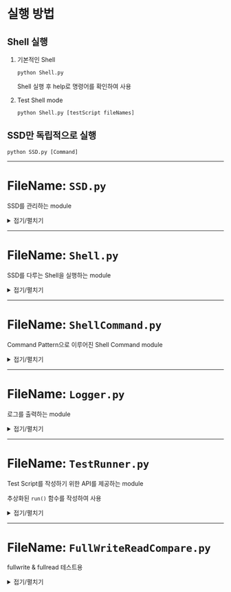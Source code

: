 # 실행 방법

## Shell 실행
1. 기본적인 Shell
   ```
   python Shell.py
   ```
   Shell 실행 후 help로 명령어를 확인하여 사용

2. Test Shell mode
   ```
   python Shell.py [testScript fileNames]
   ``` 


## SSD만 독립적으로 실행
```
python SSD.py [Command]
```



---

# FileName: `SSD.py`
SSD를 관리하는 module
<details>

## ClassName: _Device
실질적으로 SSD를 관리하는 함수를 갖고 있는 class<br>
nand.txt를 관리

- Function: `__init__()`
  - Return: `None`
<br>

- Function: `__init_File()`
  - Return: `None`
  - Description
    - 관리할 SSD file을 읽습니다.
    - 해당 SSD file이 없으면 생성합니다.
<br>

- Function: `read_LBA_VALUE(LBA: int)`
  - Return: `str`
  - Description
    - SSD file로 부터 LBA의 VALUE를 읽어옵니다.
<br>

- Function: `write_LBA_VALUE(LBA: int, VALUE: str)`
  - Return: `None`
  - Description
    - SSD file의 LBA에 VALUE를 씁니다.
<br>

- Function: `erase_LBA_VALUE(LBA: int, SIZE: int)`
  - Return: `None`
  - Description
    -  SSD file의 LBA에서부터 SIZE만큼의 VALUE를 삭제합니다.
<br>

## ClassName: _SSDCommand
SSD를 관리하는 Command에 대한 추상화 class

SSD명령어 간의 LBA적 관계를 비교할 수 있는 기능이 들어간 Command pattern 구조

- Function: `__init__(CommandLine: str, device: _Device)`
  - Return: `None`
  - Description
    - `_Device`에 CommandLine이라는 명령어로 세팅
    - CommandLine은 `CommandType StartLBA EndLBA VALUE` 형태로 주어짐
<br>

- Function: `is_Overlap(other: _SSDCommand)`
  - Return: `bool`
  - Description
    - `other`와 LBA가 겹치는지 확인
<br>
  
- Function: `is_Include(other: _SSDCommand)`
  - Return: `bool`
  - Description
    - `other`를 내포하고 있는지 확인
<br>

- Function: `execute()`
  - Return: `None`
  - Description
    - 해당 SSDCommand를 실행
<br>

- Function: `to_String()`
  - Return: `str`
  - Description
    - 해당 Command를 문자열로 표현하여 반환
<br>

## ClassName: _SSDWriteCommand
- Function: `split(LBA_LEFT: None, LBA_RIGHT: None)`
  - Return: `(_SSDCommand, _SSDCommand)`
  - Description
    - LBA_LEFT~LBA_RIGHT 구간인 명령어와 겹치는 구간을 지우고, 그 외의 두 구간으로 명령어를 쪼갭니다.
<br>

- Function: `execute()`
  - Return: `None`
  - Description
    - SSD write 실행
<br>

## ClassName: _SSDReadCommand
- Function: `setBuffer(buffer: None)`
  - Return: `None`
  - Description
    - Fast read를 위한 buffer 세팅
<br>

- Function: `__write_result(text: str)`
  - Return: `None`
  - Description
    - `result.txt`에 read된 Value 쓰기
<br>

- Function: `execute()`
  - Return: `None`
  - Description
    - SSD read 실행
    - SSD의 mode가 `main`인 경우 console에 출력
<br>

## ClassName: _SSDCommandBuffer
`_SSDCommand`들을 관리하는 Buffer

erase 명령어는 write 명령어로 변환하여 사용

- Function: `__init__(device: _Device, mode: None)`
  - Return: `None`
  - Description
    - device에 해당하는 명령어들을 관리하는 buffer
<br>

- Function: `__init_File()`
  - Return: `None`
  - Description
    - buffer를 관리할 file 세팅
<br>

- Function: `__insert_Command(command: _SSDCommand)`
  - Return: `None`
  - Description
    - buffer에 `_SSDCommand`를 추가하는 내부 명령어
<br>

- Function: `__write_Command_List()`
  - Return: `None`
  - Description
    - buffer를 관리하는 file에 명령어 기록
<br>

- Function: `get_Command_List()`
  - Return: `List[_SSDCommand]`
  - Description
    - 내부적으로 관리하는 Command List를 반환
<br>

- Function: `insert(params: List[str])`
  - Return: `None`
  - Description
    - 외부에서 명령어를 주면 그에 맞게 Factory 형식처럼 Command를 생성하여 Command List에 등록
<br>

- Function: `flush()`
  - Return: `None`
  - Description
    - 내부에 관리하고 있던 Command들을 강제 실행 및 내부 Command List 비우기
<br>

## ClassName: SSD
SSD를 전체적으로 관리하는 class

mode에 맞게 `_device`, `buffer`를 생성 및 관리

- Function: `__new__(cls: None)`
  - Return: `None`
  - Description
    - Singleton 구조의 SSD를 생성
<br>

- Function: `__init__(mode: None)`
  - Return: `None`
  - Description
    - SSD의 mode 및 _Device, Buffer 세팅
<br>

- Function: `__print_Error_Message(message: str)`
  - Return: `None`
  - Description
    - `message`에 해당하는 에러 메시지 출력
    - 단, `Test` mode에서는 출력하지 않음
<br>

- Function: `__isValid_LBA(LBA: str)`
  - Return: `bool`
  - Description
    - LBA의 유효성 확인
<br>

- Function: `__isValid_Value(Value: str)`
  - Return: `bool`
  - Description
    - Valud의 유효성 확인
<br>

- Function: `__isValid_Size(LBA: str, size: str)`
  - Return: `bool`
  - Description
    - Size의 유효성 확인
<br>

- Function: `__isValid_argv(command: List[str])`
  - Return: `None`
  - Description
    - argv형태의 명령어 유효성 확인
<br>

- Function: `run_Command(argv: List[str])`
  - Return: `None`
  - Description
    - 명령어를 SSDCommand에 맞게 변환 후 buffer에 등록
<br>

<summary>접기/펼치기</summary>
</details>


---

# FileName: `Shell.py`
SSD를 다루는 Shell을 실행하는 module

<details>

## ClassName: Shell
mode에 맞게 Shell을 실행하는 class
- Function: `__init__(mode: str, test_file_list: List[str])`
  - Return: `None`
  - Description
    - Shell 초기화 함수
<br>

- Function: `create_Shell(cls: None, argv: List[str])`
  - Return: `Shell`
  - Description
    - Shell을 생성하는 함수(일종의 Factory)
    - `argv`가 모두 `.py`확장자일 경우 Test mode로 실행
<br>

- Function: `__check_Py_Extension(test_py_files: List[str])`
  - Return: `bool`
  - Description
    - `test_py_files`가 전부 `.py`확장자인지 판별
    - `create_Shell`에서 활용
<br>

- Function: `run()`
  - Return: `None`
  - Description
    - 실질적인 Shell Command를 mode에 맞게 실행하는 Runner를 실행하는 함수
<br>

## ClassName: Runner
Shell Command를 실행하는 class
- Function: `__init__(mode: str, test_file_list: List[str])`
  - Return: `None`
  - Description
    - mode에 맞게 Shell Command를 실행할 수 있게 초기화
    - `mode` : `Shell` or `Test`
    - `test_file_list` : `Test` mode로 실행시 Shell Command를 불러와 사용할 python file명
<br>

- Function: `__run_Command(command: List[str])`
  - Return: `None`
  - Description
    - Shell Command를 생성 및 실행하는 함수
<br>

- Function: `__run()`
  - Return: `None`
  - Description
    - `Shell` mode로 실행시 Shell Command를 입력받고, `__run_Command()`를 실행 
<br>

- Function: `__run_test(filename: str)`
  - Return: `bool`
  - Description
    - `Test` mode로 실행시 `filename`에 해당하는 module을 실행하여 테스트하는 함수
    - 테스트의 성공 여부에 따라 `True` or `False` 반환
<br>

- Function: `run()`
  - Return: `None`
  - Description
    - `Runner`를 mode에 맞게 동작시키는 함수
<br>


<summary>접기/펼치기</summary>
</details>

---


# FileName: `ShellCommand.py`
Command Pattern으로 이루어진 Shell Command module

<details>

## ClassName: _ShellCommand
Shell Command의 추상화된 class
- Function: `__init__(command: List[str], ssd: SSD, mode: str)`
  - Return: `None`
  - Description
    - Shell Command의 기본 세팅
    - command : Command를 실행시킬 때 필요한 parameters
    - ssd : 동작시킬 `SSD`
    - mode : `Test` or `Shell`로 `Test` mode시 Message의 출력 방지
<br>

- Function: `_print_Message(message: str)`
  - Return: `None`
  - Description
    - console에 message를 출력하는 함수
    - `Test` mode시 출력 방지
    - Logger를 이용하여 log도 출력
<br>

- Function: `_isValid_LBA(LBA: str)`
  - Return: `bool`
  - Description
    - LBA의 유효성 확인
<br>

- Function: `_isValid_Value(Value: str)`
  - Return: `bool`
  - Description
    - Value의 유효성 확인
<br>

- Function: `_isValid_Size(LBA: str, size: str)`
  - Return: `bool`
  - Description
    - Size의 유효성 확인
<br>

- Function: `execute()`
  - Return: `None`
  - Description
    - 추상화된 실행 함수
    - 실제 Command에서 작성
<br>

## ClassName: _ShellWriteCommand
- Function: `execute()`
  - Return: `None`
  - Description
    - 유효성을 판단하여 SSD의 `write`명령어 실행
    - SSD의 LBA에 VALUE를 writing
<br>

## ClassName: _ShellReadCommand
- Function: `__read_result(LBA: int)`
  - Return: `str`
  - Description
    - SSD의 read 명령어 실행 결과를 읽어오는 함수
<br>

- Function: `execute()`
  - Return: `None`
  - Description
    - 유효성을 판단하여 SSD의 `read` 명령어 실행 후 `_ShellReadCommnad`로 VALUE를 가져옴
<br>

## ClassName: _ShellEraseCommand
- Function: `execute()`
  - Return: `None`
  - Description
    - 유효성을 판단하여 SSD의 `erase`명령어 실행
    - SSD의 LBA부터 SIZE만큼을 erasing
<br>

## ClassName: _ShellEraseRangeCommand
- Function: `execute()`
  - Return: `None`
  - Description
    - 유효성을 판단하여 SSD의 `erase`명령어 실행
    - SSD의 start_LBA부터 end_LBA전까지를 erasing
<br>

## ClassName: _ShellExitCommand
- Function: `execute()`
  - Return: `None`
  - Description
    - Shell을 종료
<br>

## ClassName: _ShellHelpCommand
- Function: `execute()`
  - Return: `None`
  - Description
    - Shell Command의 목록을 출력
<br>

## ClassName: _ShellFullwriteCommand
- Function: `execute()`
  - Return: `None`
  - Description
    - 유효성을 판단하여 SSD의 모든 LBA에 `write`명령어 실행
<br>

## ClassName: _ShellFullreadCommand
- Function: `__read_result(LBA: int)`
  - Return: `str`
  - Description
    - SSD의 read 명령어 실행 결과를 읽어오는 함수
<br>

- Function: `execute()`
  - Return: `Optional[Dict]`
  - Description
    - 유효성을 판단하여 SSD의 모든 LBA에 `read`명령어 실행
    - 실행 후 dictionary로 LBA, VALUE를 반환
<br>

## ClassName: _ShellInvalidCommand
- Function: `execute()`
  - Return: `None`
  - Description
    - 유효하지 않은 명령어에 대한 message를 출력
<br>

## ClassName: ShellCommandFactory
- Function: `__init__(mode: str)`
  - Return: `None`
  - Description
    - SSD를 mode에 맞게 세팅하여 Command Factory를 초기화
<br>

- Function: `create_Command(command: List[str])`
  - Return: `_ShellCommand`
  - Description
    - Command에 맞는 Shell Command Object 생성
<br>

<summary>접기/펼치기</summary>
</details>

---

# FileName: `Logger.py`
로그를 출력하는 module

<details close>

## ClassName: Logger

- Function: `__init__(mode: None)`
  - Return: `None`
  - Description
    - 기본은 Shell mode로 실행
    - Test로 실행시 로그 출력이 안되도록 구성할 수 있음(현재는 해당 기능을 제외해뒀음)
<br>

- Function: `__Compress_File()`
  - Return: `bool`
  - Description
    - 특정 개수 이상의 log file이 생성(현재는 2개)되면 가장 일찍 만들어진 log file을 zip file으로 compression
<br>

- Function: `__renaming_latest()`
  - Return: `bool`
  - Description
    - 작성 중이던 `latest.log`가 특정 byte이상 (현재는 10kb)
<br>

- Function: `__get_calling_function_and_class(stack_index: int)`
  - Return: `(calling_class: str, calling_function: str)`
  - Description
    - 로그에 `className.functionName`을 출력하기 위하여 write_log를 호출한 className과 functionName을 찾는 함수
<br>

- Function: `setLogFileMaxCount(cnt: int)`
  - Return: `None`
  - Description
    - 유지할 log file 개수를 세팅하는 함수
    - 해당 cnt보다 더 많은 개수의 log file이 생성되면 compression 진행
<br>

- Function: `setLogFileMaxSize(size: int)`
  - Return: `None`
  - Description
    - `latest.log`를 유지할 크기를 세팅하는 함수
    - 기록된 이후 해당 size KB가 넘어가면 `__renaming_latest()`실행
<br>

- Function: `write_log(message: str, stack_index: int)`
  - Return: `None`
  - Description
    - `latest.log`에 message를 기록하는 함수
    - `stack_index`는 기록할 className과 functionName의 깊이 정도
<br>

<summary>접기/펼치기</summary>
</details>

---

# FileName: `TestRunner.py`
Test Script를 작성하기 위한 API를 제공하는 module

추상화된 `run()` 함수를 작성하여 사용
<details>

## ClassName: TestRunner
- Function: `__run_command(command: List[str])`
  - Return: `bool`
  - Description
    - Shell Command를 실질적으로 생성하여 실행하는 함수
<br>

- Function: `write(LBA: int, value: str)`
  - Return: `None`
  - Description
    - 외부에서 `write` 명령어를 호출하여 사용할 수 있는 함수
<br>

- Function: `erase(LBA: int, size: int)`
  - Return: `None`
  - Description
    - 외부에서 `erase` 명령어를 호출하여 사용할 수 있는 함수
<br>

- Function: `eraseRange(start_LBA: int, end_LBA: int)`
  - Return: `None`
  - Description
    - 외부에서 `eraseRange` 명령어를 호출하여 사용할 수 있는 함수
<br>

- Function: `fullwrite(value: str)`
  - Return: `None`
  - Description
    - 외부에서 `fullwrite` 명령어를 호출하여 사용할 수 있는 함수
<br>

- Function: `readCompare(LBA: int, value: str)`
  - Return: `bool`
  - Description
    - 외부에서 `readCompare` 명령어를 호출하여 사용할 수 있는 함수
    - `LBA`의 값을 읽어 `value`와 일치하는지 확인
<br>

- Function: `fullreadCompare(values: Optional[Dict], all_value: str)`
  - Return: `bool`
  - Description
    - 외부에서 `fullreadCompare` 명령어를 호출하여 사용할 수 있는 함수
    - `values` : 각각의 LBA별 값을 세팅하여 비교할 때 사용
    - `all_values` : 전체 LBA가 동일한 값을 읽어오는지 확인할 때 사용
<br>

- Function: `run()`
  - Return: `bool`
  - Description
    - 제공하는 API들을 활용하여 Test Script에서 실행할 Scenario를 작성할 함수
<br>

<summary>접기/펼치기</summary>
</details>

---

# FileName: `FullWriteReadCompare.py`

fullwrite & fullread 테스트용

<details>

## ClassName: FullWriteReadCompare
- Function: `run()`
  - Return: `bool`
  - Description
<br>

<summary>접기/펼치기</summary>
</details>


